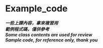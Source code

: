 # Example_code
***一些上課內容，拿來複習用***   
***範例程式碼，僅供參考***   
***Some class contents are used for review***   
***Sample code, for reference only, thank you***   
